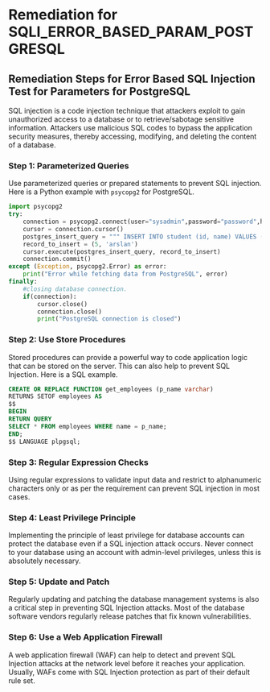 # Remediation for SQLI_ERROR_BASED_PARAM_POSTGRESQL

## Remediation Steps for Error Based SQL Injection Test for Parameters for PostgreSQL
SQL injection is a code injection technique that attackers exploit to gain unauthorized access to a database or to retrieve/sabotage sensitive information. Attackers use malicious SQL codes to bypass the application security measures, thereby accessing, modifying, and deleting the content of a database.

### Step 1: Parameterized Queries
Use parameterized queries or prepared statements to prevent SQL injection. Here is a Python example with `psycopg2` for PostgreSQL.
```python
import psycopg2
try:
    connection = psycopg2.connect(user="sysadmin",password="password",host="localhost",port="5432",database="database")
    cursor = connection.cursor()
    postgres_insert_query = """ INSERT INTO student (id, name) VALUES (%s,%s)"""
    record_to_insert = (5, 'arslan')
    cursor.execute(postgres_insert_query, record_to_insert)
    connection.commit()
except (Exception, psycopg2.Error) as error:
    print("Error while fetching data from PostgreSQL", error)
finally:
    #closing database connection.
    if(connection):
        cursor.close()
        connection.close()
        print("PostgreSQL connection is closed")
```
### Step 2: Use Store Procedures
Stored procedures can provide a powerful way to code application logic that can be stored on the server. This can also help to prevent SQL Injection. Here is a SQL example.
```sql
CREATE OR REPLACE FUNCTION get_employees (p_name varchar)
RETURNS SETOF employees AS
$$
BEGIN
RETURN QUERY 
SELECT * FROM employees WHERE name = p_name;
END;
$$ LANGUAGE plpgsql;
```
### Step 3: Regular Expression Checks
Using regular expressions to validate input data and restrict to alphanumeric characters only or as per the requirement can prevent SQL injection in most cases.

### Step 4: Least Privilege Principle
Implementing the principle of least privilege for database accounts can protect the database even if a SQL injection attack occurs. Never connect to your database using an account with admin-level privileges, unless this is absolutely necessary.

### Step 5: Update and Patch
Regularly updating and patching the database management systems is also a critical step in preventing SQL Injection attacks. Most of the database software vendors regularly release patches that fix known vulnerabilities. 

### Step 6: Use a Web Application Firewall
A web application firewall (WAF) can help to detect and prevent SQL Injection attacks at the network level before it reaches your application. Usually, WAFs come with SQL Injection protection as part of their default rule set.